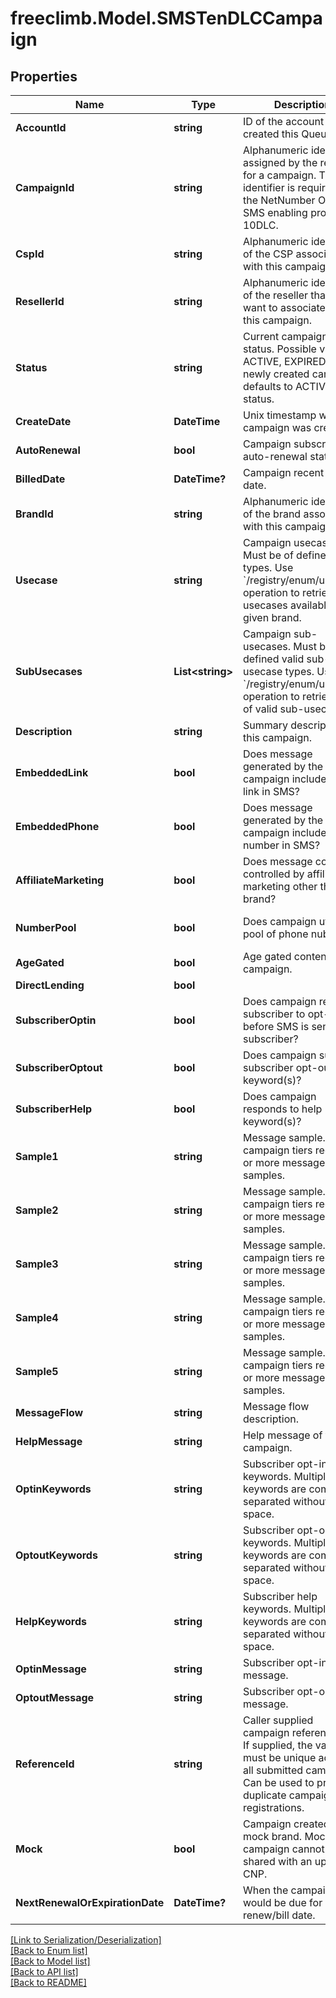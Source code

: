 # freeclimb.Model.SMSTenDLCCampaign


## Properties

Name | Type | Description | Notes
------------ | ------------- | ------------- | -------------
**AccountId** | **string** | ID of the account that created this Queue. | [optional] 
**CampaignId** | **string** | Alphanumeric identifier assigned by the registry for a campaign. This identifier is required by the NetNumber OSR SMS enabling process of 10DLC. | 
**CspId** | **string** | Alphanumeric identifier of the CSP associated with this campaign. | 
**ResellerId** | **string** | Alphanumeric identifier of the reseller that you want to associate with this campaign. | [optional] 
**Status** | **string** | Current campaign status. Possible values: ACTIVE, EXPIRED. A newly created campaign defaults to ACTIVE status.  | [optional] 
**CreateDate** | **DateTime** | Unix timestamp when campaign was created. | [optional] 
**AutoRenewal** | **bool** | Campaign subscription auto-renewal status. | [optional] 
**BilledDate** | **DateTime?** | Campaign recent billed date. | [optional] 
**BrandId** | **string** | Alphanumeric identifier of the brand associated with this campaign. | 
**Usecase** | **string** | Campaign usecase. Must be of defined valid types. Use &#x60;/registry/enum/usecase&#x60; operation to retrieve usecases available for given brand. | 
**SubUsecases** | **List&lt;string&gt;** | Campaign sub-usecases. Must be of defined valid sub-usecase types. Use &#x60;/registry/enum/usecase&#x60; operation to retrieve list of valid sub-usecases | 
**Description** | **string** | Summary description of this campaign. | 
**EmbeddedLink** | **bool** | Does message generated by the campaign include URL link in SMS? | [optional] [default to false]
**EmbeddedPhone** | **bool** | Does message generated by the campaign include phone number in SMS? | [optional] [default to false]
**AffiliateMarketing** | **bool** | Does message content controlled by affiliate marketing other than the brand? | [optional] 
**NumberPool** | **bool** | Does campaign utilize pool of phone nubers? | [optional] [default to false]
**AgeGated** | **bool** | Age gated content in campaign. | [optional] 
**DirectLending** | **bool** |  | [optional] 
**SubscriberOptin** | **bool** | Does campaign require subscriber to opt-in before SMS is sent to subscriber? | [optional] [default to false]
**SubscriberOptout** | **bool** | Does campaign support subscriber opt-out keyword(s)? | [optional] [default to false]
**SubscriberHelp** | **bool** | Does campaign responds to help keyword(s)? | [optional] [default to false]
**Sample1** | **string** | Message sample. Some campaign tiers require 1 or more message samples. | [optional] 
**Sample2** | **string** | Message sample. Some campaign tiers require 2 or more message samples. | [optional] 
**Sample3** | **string** | Message sample. Some campaign tiers require 3 or more message samples. | [optional] 
**Sample4** | **string** | Message sample. Some campaign tiers require 4 or more message samples. | [optional] 
**Sample5** | **string** | Message sample. Some campaign tiers require 5 or more message samples. | [optional] 
**MessageFlow** | **string** | Message flow description. | [optional] 
**HelpMessage** | **string** | Help message of the campaign. | [optional] 
**OptinKeywords** | **string** | Subscriber opt-in keywords. Multiple keywords are comma separated without space. | [optional] 
**OptoutKeywords** | **string** | Subscriber opt-out keywords. Multiple keywords are comma separated without space. | [optional] 
**HelpKeywords** | **string** | Subscriber help keywords. Multiple keywords are comma separated without space. | [optional] 
**OptinMessage** | **string** | Subscriber opt-in message. | [optional] 
**OptoutMessage** | **string** | Subscriber opt-out message. | [optional] 
**ReferenceId** | **string** | Caller supplied campaign reference ID. If supplied, the value must be unique across all submitted campaigns. Can be used to prevent duplicate campaign registrations. | [optional] 
**Mock** | **bool** | Campaign created from mock brand. Mocked campaign cannot be shared with an upstream CNP. | 
**NextRenewalOrExpirationDate** | **DateTime?** | When the campaign would be due for its next renew/bill date. | [optional] 

[[Link to Serialization/Deserialization]](../README.md#documentation-for-serialization-deserialization)<br /> 
[[Back to Enum list]](../README.md#documentation-for-enums)<br /> 
[[Back to Model list]](../README.md#documentation-for-models)<br /> 
[[Back to API list]](../README.md#documentation-for-api-endpoints) <br /> 
[[Back to README]](../README.md) <br /> 
